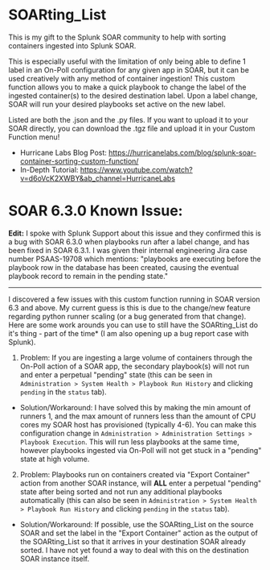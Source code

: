 # SOARting_List

This is my gift to the Splunk SOAR community to help with sorting containers ingested into Splunk SOAR.

This is especially useful with the limitation of only being able to define 1 label in an On-Poll configuration for any given app in SOAR, but it can be used creatively with any method of container ingestion! This custom function allows you to make a quick playbook to change the label of the ingested container(s) to the desired destination label. Upon a label change, SOAR will run your desired playbooks set active on the new label.

Listed are both the .json and the .py files. If you want to upload it to your SOAR directly, you can download the .tgz file and upload it in your Custom Function menu!

- Hurricane Labs Blog Post: https://hurricanelabs.com/blog/splunk-soar-container-sorting-custom-function/
- In-Depth Tutorial: https://www.youtube.com/watch?v=d6oVcK2XWBY&ab_channel=HurricaneLabs


# SOAR 6.3.0 Known Issue:

**Edit:** I spoke with Splunk Support about this issue and they confirmed this is a bug with SOAR 6.3.0 when playbooks run after a label change, and has been fixed in SOAR 6.3.1. 
I was given their internal engineering Jira case number PSAAS-19708 which mentions: "playbooks are executing before the playbook row in the database has been created, causing the eventual playbook record to remain in the pending state."

---

I discovered a few issues with this custom function running in SOAR version 6.3 and above. My current guess is this is due to the change/new feature regarding python runner scaling (or a bug generated from that change). Here are some work arounds you can use to still have the SOARting_List do it's thing - part of the time* (I am also opening up a bug report case with Splunk).

1. Problem: If you are ingesting a large volume of containers through the On-Poll action of a SOAR app, the secondary playbook(s) will not run and enter a perpetual "pending" state (this can be seen in `Administration > System Health > Playbook Run History` and clicking `pending` in the `status` tab). 

-   Solution/Workaround: I have solved this by making the min amount of runners 1, and the max amount of runners less than the amount of CPU cores my SOAR host has provisioned (typically 4-6). You can make this configuration change in  `Administration > Administration Settings > Playbook Execution`. This will run less playbooks at the same time, however playbooks ingested via On-Poll will not get stuck in a "pending" state at high volume.



2. Problem: Playbooks run on containers created via "Export Container" action from another SOAR instance, will **ALL** enter a perpetual "pending" state after being sorted and not run any additional playbooks automatically (this can also be seen in `Administration > System Health > Playbook Run History` and clicking `pending` in the `status` tab).

-   Solution/Workaround: If possible, use the SOARting_List on the source SOAR and set the label in the "Export Container" action as the output of the SOARting_List so that it arrives in your destination SOAR already sorted. I have not yet found a way to deal with this on the destination SOAR instance itself. 
